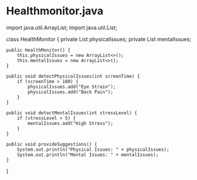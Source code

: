 # Healthmonitor.java
import java.util.ArrayList;
import java.util.List;

class HealthMonitor {
    private List<String> physicalIssues;
    private List<String> mentalIssues;

    public HealthMonitor() {
        this.physicalIssues = new ArrayList<>();
        this.mentalIssues = new ArrayList<>();
    }

    public void detectPhysicalIssues(int screenTime) {
        if (screenTime > 180) {
            physicalIssues.add("Eye Strain");
            physicalIssues.add("Back Pain");
        }
    }

    public void detectMentalIssues(int stressLevel) {
        if (stressLevel > 5) {
            mentalIssues.add("High Stress");
        }
    }

    public void provideSuggestions() {
        System.out.println("Physical Issues: " + physicalIssues);
        System.out.println("Mental Issues: " + mentalIssues);
    }
}
